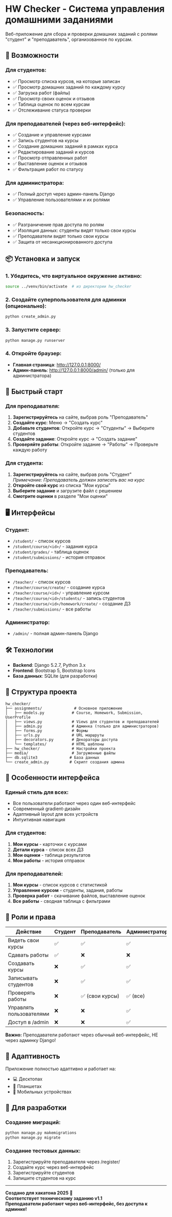 # HW Checker - Система управления домашними заданиями

Веб-приложение для сбора и проверки домашних заданий с ролями "студент" и "преподаватель", организованное по курсам.

## 🚀 Возможности

### Для студентов:
- ✅ Просмотр списка курсов, на которые записан
- ✅ Просмотр домашних заданий по каждому курсу
- ✅ Загрузка работ (файлы)
- ✅ Просмотр своих оценок и отзывов
- ✅ Таблица оценок по всем курсам
- ✅ Отслеживание статуса проверки

### Для преподавателей (через веб-интерфейс):
- ✅ Создание и управление курсами
- ✅ Запись студентов на курсы
- ✅ Создание домашних заданий в рамках курса
- ✅ Редактирование заданий и курсов
- ✅ Просмотр отправленных работ
- ✅ Выставление оценок и отзывов
- ✅ Фильтрация работ по статусу

### Для администратора:
- ✅ Полный доступ через админ-панель Django
- ✅ Управление пользователями и их ролями

### Безопасность:
- ✅ Разграничение прав доступа по ролям
- ✅ Изоляция данных: студенты видят только свои курсы
- ✅ Преподаватели видят только свои курсы
- ✅ Защита от несанкционированного доступа

## 📦 Установка и запуск

### 1. Убедитесь, что виртуальное окружение активно:
```bash
source ../venv/bin/activate  # из директории hw_checker
```

### 2. Создайте суперпользователя для админки (опционально):
```bash
python create_admin.py
```

### 3. Запустите сервер:
```bash
python manage.py runserver
```

### 4. Откройте браузер:
- **Главная страница**: http://127.0.0.1:8000/
- **Админ-панель**: http://127.0.0.1:8000/admin/ (только для администратора)

## 👥 Быстрый старт

### Для преподавателя:

1. **Зарегистрируйтесь** на сайте, выбрав роль "Преподаватель"
2. **Создайте курс**: Меню → "Создать курс"
3. **Добавьте студентов**: Откройте курс → "Студенты" → Выберите студентов
4. **Создайте задание**: Откройте курс → "Создать задание"
5. **Проверяйте работы**: Откройте задание → "Работы" → Проверьте каждую работу

### Для студента:

1. **Зарегистрируйтесь** на сайте, выбрав роль "Студент"  
   *Примечание: Преподаватель должен записать вас на курс*
2. **Откройте свой курс** из списка "Мои курсы"
3. **Выберите задание** и загрузите файл с решением
4. **Смотрите оценки** в разделе "Мои оценки"

## 🖥️ Интерфейсы

### Студент:
- `/student/` - список курсов
- `/student/course/<id>/` - задания курса
- `/student/grades/` - таблица оценок
- `/student/submissions/` - история отправок

### Преподаватель:
- `/teacher/` - список курсов
- `/teacher/course/create/` - создание курса
- `/teacher/course/<id>/` - управление курсом
- `/teacher/course/<id>/students/` - запись студентов
- `/teacher/course/<id>/homework/create/` - создание ДЗ
- `/teacher/submissions/` - все работы

### Администратор:
- `/admin/` - полная админ-панель Django

## 🛠 Технологии

- **Backend**: Django 5.2.7, Python 3.x
- **Frontend**: Bootstrap 5, Bootstrap Icons
- **База данных**: SQLite (для разработки)

## 📁 Структура проекта

```
hw_checker/
├── assignments/              # Основное приложение
│   ├── models.py            # Course, Homework, Submission, UserProfile
│   ├── views.py             # Views для студентов и преподавателей
│   ├── admin.py             # Админка (только для администраторов)
│   ├── forms.py             # Формы
│   ├── urls.py              # URL маршруты
│   ├── decorators.py        # Декораторы доступа
│   └── templates/           # HTML шаблоны
├── hw_checker/              # Настройки проекта
├── media/                   # Загруженные файлы
├── db.sqlite3              # База данных
└── create_admin.py         # Скрипт создания админа
```

## 🎨 Особенности интерфейса

### Единый стиль для всех:
- Все пользователи работают через один веб-интерфейс
- Современный gradient-дизайн
- Адаптивный layout для всех устройств
- Интуитивная навигация

### Для студентов:
1. **Мои курсы** - карточки с курсами
2. **Детали курса** - список всех ДЗ
3. **Мои оценки** - таблица результатов
4. **Мои работы** - история отправок

### Для преподавателей:
1. **Мои курсы** - список курсов с статистикой
2. **Управление курсом** - студенты, задания, работы
3. **Проверка работ** - скачивание файлов, выставление оценок
4. **Все работы** - сводная таблица с фильтрами

## 🔐 Роли и права

| Действие | Студент | Преподаватель | Администратор |
|----------|---------|---------------|---------------|
| Видеть свои курсы | ✅ | ✅ | ✅ |
| Сдавать работы | ✅ | ❌ | ❌ |
| Создавать курсы | ❌ | ✅ | ✅ |
| Записывать студентов | ❌ | ✅ | ✅ |
| Проверять работы | ❌ | ✅ (свои курсы) | ✅ (все) |
| Управлять пользователями | ❌ | ❌ | ✅ |
| Доступ в /admin | ❌ | ❌ | ✅ |

**Важно:** Преподаватели работают через обычный веб-интерфейс, НЕ через админку Django!

## 📱 Адаптивность

Приложение полностью адаптивно и работает на:
- 💻 Десктопах
- 📱 Планшетах
- 📲 Мобильных устройствах

## 🔧 Для разработки

### Создание миграций:
```bash
python manage.py makemigrations
python manage.py migrate
```

### Создание тестовых данных:
1. Зарегистрируйте преподавателя через /register/
2. Создайте курс через веб-интерфейс
3. Зарегистрируйте студентов
4. Запишите студентов на курс

---

**Создано для хакатона 2025** 🚀  
**Соответствует техническому заданию v1.1**  
**Преподаватели работают через веб-интерфейс, без доступа к админке!**
